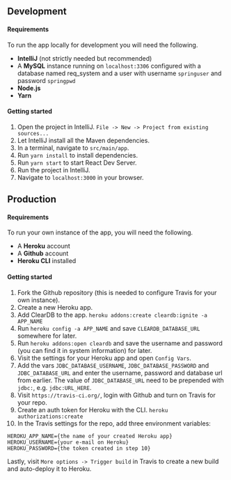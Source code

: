 ## Development

#### Requirements
To run the app locally for development you will need the following.
- __IntelliJ__ (not strictly needed but recommended)
- A __MySQL__ instance running on `localhost:3306` configured with a database
named req_system and a user with username `springuser` and password `springpwd`
- __Node.js__
- __Yarn__

#### Getting started
1. Open the project in IntelliJ. `File -> New -> Project from existing sources...`
2. Let IntelliJ install all the Maven dependencies.
3. In a terminal, navigate to `src/main/app`.
4. Run `yarn install` to install dependencies.
6. Run `yarn start` to start React Dev Server.
7. Run the project in IntelliJ.
8. Navigate to `localhost:3000` in your browser.

## Production

#### Requirements
To run your own instance of the app, you will need the following.
- A __Heroku__ account
- A __Github__ account
- __Heroku CLI__ installed

#### Getting started
1. Fork the Github repository (this is needed to configure Travis for your own instance).
2. Create a new Heroku app.
3. Add ClearDB to the app. `heroku addons:create cleardb:ignite -a APP_NAME`
4. Run `heroku config -a APP_NAME` and save `CLEARDB_DATABASE_URL` somewhere for later.
5. Run `heroku addons:open cleardb` and save the username and password (you can find it in system information) for later.
6. Visit the settings for your Heroku app and open `Config Vars`.
7. Add the vars `JDBC_DATABASE_USERNAME`, `JDBC_DATABASE_PASSWORD` and `JDBC_DATABASE_URL`
and enter the username, password and database url from earlier. The value of `JDBC_DATABASE_URL` need to be
prepended with `jdbc:`, e.g. `jdbc:URL_HERE`. 
8. Visit `https://travis-ci.org/`, login with Github and turn on Travis for your repo.
9. Create an auth token for Heroku with the CLI. `heroku authorizations:create`
10. In the Travis settings for the repo, add three environment variables:
```
HEROKU_APP_NAME={the name of your created Heroku app}
HEROKU_USERNAME={your e-mail on Heroku}
HEROKU_PASSWORD={the token created in step 10}
```

Lastly, visit `More options -> Trigger build` in Travis to create a new build and auto-deploy it to Heroku.